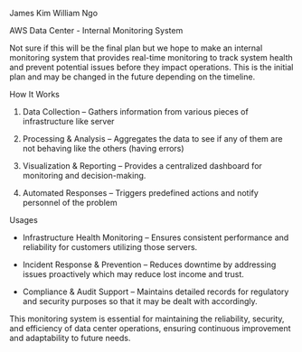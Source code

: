 James Kim
William Ngo

AWS Data Center - Internal Monitoring System



Not sure if this will be the final plan but we hope to make an internal monitoring system that provides real-time monitoring to track system health and prevent potential issues before they impact operations. This is the initial plan and may be changed in the future depending on the timeline.

  



 How It Works  

1. Data Collection – Gathers information from various pieces of infrastructure like server  

2. Processing & Analysis – Aggregates the data to see if any of them are not behaving like the others (having errors) 

3. Visualization & Reporting – Provides a centralized dashboard for monitoring and decision-making.  

4. Automated Responses – Triggers predefined actions and notify personnel of the problem



 Usages 

- Infrastructure Health Monitoring – Ensures consistent performance and reliability for customers utilizing those servers.  

- Incident Response & Prevention – Reduces downtime by addressing issues proactively which may reduce lost income and trust.  

- Compliance & Audit Support – Maintains detailed records for regulatory and security purposes so that it may be dealt with accordingly.  

 



This monitoring system is essential for maintaining the reliability, security, and efficiency of data center operations, ensuring continuous improvement and adaptability to future needs.
